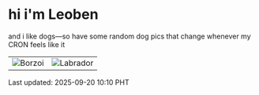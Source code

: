 # hi i'm Leoben

and i like dogs—so have some random dog pics that change whenever my CRON feels like it

|  |  |
|--------|----------|
| ![Borzoi](https://random-dog-vercel.vercel.app/api/random-borzoi?v=1758334227) | ![Labrador](https://random-dog-vercel.vercel.app/api/random-labrador?v=1758334227) |

Last updated: 2025-09-20 10:10 PHT
